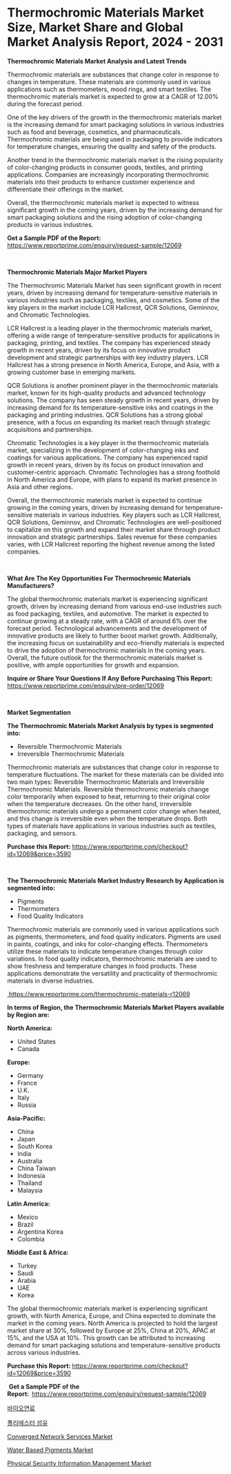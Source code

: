 <p><h1>Thermochromic Materials Market Size, Market Share and Global Market Analysis Report, 2024 - 2031</h1></p><p><strong>Thermochromic Materials Market Analysis and Latest Trends</strong></p>
<p><p>Thermochromic materials are substances that change color in response to changes in temperature. These materials are commonly used in various applications such as thermometers, mood rings, and smart textiles. The thermochromic materials market is expected to grow at a CAGR of 12.00% during the forecast period.</p><p>One of the key drivers of the growth in the thermochromic materials market is the increasing demand for smart packaging solutions in various industries such as food and beverage, cosmetics, and pharmaceuticals. Thermochromic materials are being used in packaging to provide indicators for temperature changes, ensuring the quality and safety of the products.</p><p>Another trend in the thermochromic materials market is the rising popularity of color-changing products in consumer goods, textiles, and printing applications. Companies are increasingly incorporating thermochromic materials into their products to enhance customer experience and differentiate their offerings in the market.</p><p>Overall, the thermochromic materials market is expected to witness significant growth in the coming years, driven by the increasing demand for smart packaging solutions and the rising adoption of color-changing products in various industries.</p></p>
<p><strong>Get a Sample PDF of the Report:&nbsp;</strong> <a href="https://www.reportprime.com/enquiry/request-sample/12069">https://www.reportprime.com/enquiry/request-sample/12069</a></p>
<p>&nbsp;</p>
<p><strong>Thermochromic Materials Major Market Players</strong></p>
<p><p>The Thermochromic Materials Market has seen significant growth in recent years, driven by increasing demand for temperature-sensitive materials in various industries such as packaging, textiles, and cosmetics. Some of the key players in the market include LCR Hallcrest, QCR Solutions, Geminnov, and Chromatic Technologies.</p><p>LCR Hallcrest is a leading player in the thermochromic materials market, offering a wide range of temperature-sensitive products for applications in packaging, printing, and textiles. The company has experienced steady growth in recent years, driven by its focus on innovative product development and strategic partnerships with key industry players. LCR Hallcrest has a strong presence in North America, Europe, and Asia, with a growing customer base in emerging markets.</p><p>QCR Solutions is another prominent player in the thermochromic materials market, known for its high-quality products and advanced technology solutions. The company has seen steady growth in recent years, driven by increasing demand for its temperature-sensitive inks and coatings in the packaging and printing industries. QCR Solutions has a strong global presence, with a focus on expanding its market reach through strategic acquisitions and partnerships.</p><p>Chromatic Technologies is a key player in the thermochromic materials market, specializing in the development of color-changing inks and coatings for various applications. The company has experienced rapid growth in recent years, driven by its focus on product innovation and customer-centric approach. Chromatic Technologies has a strong foothold in North America and Europe, with plans to expand its market presence in Asia and other regions.</p><p>Overall, the thermochromic materials market is expected to continue growing in the coming years, driven by increasing demand for temperature-sensitive materials in various industries. Key players such as LCR Hallcrest, QCR Solutions, Geminnov, and Chromatic Technologies are well-positioned to capitalize on this growth and expand their market share through product innovation and strategic partnerships. Sales revenue for these companies varies, with LCR Hallcrest reporting the highest revenue among the listed companies.</p></p>
<p>&nbsp;</p>
<p><strong>What Are The Key Opportunities For Thermochromic Materials Manufacturers?</strong></p>
<p><p>The global thermochromic materials market is experiencing significant growth, driven by increasing demand from various end-use industries such as food packaging, textiles, and automotive. The market is expected to continue growing at a steady rate, with a CAGR of around 6% over the forecast period. Technological advancements and the development of innovative products are likely to further boost market growth. Additionally, the increasing focus on sustainability and eco-friendly materials is expected to drive the adoption of thermochromic materials in the coming years. Overall, the future outlook for the thermochromic materials market is positive, with ample opportunities for growth and expansion.</p></p>
<p><strong>Inquire or Share Your Questions If Any Before Purchasing This Report:</strong> <a href="https://www.reportprime.com/enquiry/pre-order/12069">https://www.reportprime.com/enquiry/pre-order/12069</a></p>
<p>&nbsp;</p>
<p><strong>Market Segmentation</strong></p>
<p><strong>The Thermochromic Materials Market Analysis by types is segmented into:</strong></p>
<p><ul><li>Reversible Thermochromic Materials</li><li>Irreversible Thermochromic Materials</li></ul></p>
<p><p>Thermochromic materials are substances that change color in response to temperature fluctuations. The market for these materials can be divided into two main types: Reversible Thermochromic Materials and Irreversible Thermochromic Materials. Reversible thermochromic materials change color temporarily when exposed to heat, returning to their original color when the temperature decreases. On the other hand, irreversible thermochromic materials undergo a permanent color change when heated, and this change is irreversible even when the temperature drops. Both types of materials have applications in various industries such as textiles, packaging, and sensors.</p></p>
<p><strong>Purchase this Report:&nbsp;</strong><a href="https://www.reportprime.com/checkout?id=12069&price=3590">https://www.reportprime.com/checkout?id=12069&price=3590</a></p>
<p>&nbsp;</p>
<p><strong>The Thermochromic Materials Market Industry Research by Application is segmented into:</strong></p>
<p><ul><li>Pigments</li><li>Thermometers</li><li>Food Quality Indicators</li></ul></p>
<p><p>Thermochromic materials are commonly used in various applications such as pigments, thermometers, and food quality indicators. Pigments are used in paints, coatings, and inks for color-changing effects. Thermometers utilize these materials to indicate temperature changes through color variations. In food quality indicators, thermochromic materials are used to show freshness and temperature changes in food products. These applications demonstrate the versatility and practicality of thermochromic materials in diverse industries.</p></p>
<p><a href="https://www.reportprime.com/thermochromic-materials-r12069">&nbsp;https://www.reportprime.com/thermochromic-materials-r12069</a></p>
<p><strong>In terms of Region, the Thermochromic Materials Market Players available by Region are:</strong></p>
<p>
    <p> <strong> North America: </strong>
        <ul>
            <li>United States</li>
            <li>Canada</li>
        </ul>
        </p> 
    <p> <strong> Europe: </strong>
        <ul>
            <li>Germany</li>
            <li>France</li>
            <li>U.K.</li>
            <li>Italy</li>
            <li>Russia</li>
        </ul>
        </p> 
    <p> <strong> Asia-Pacific: </strong>
        <ul>
            <li>China</li>
            <li>Japan</li>
            <li>South Korea</li>
            <li>India</li>
            <li>Australia</li>
            <li>China Taiwan</li>
            <li>Indonesia</li>
            <li>Thailand</li>
            <li>Malaysia</li>
        </ul>
        </p> 
    <p> <strong> Latin America: </strong>
        <ul>
            <li>Mexico</li>
            <li>Brazil</li>
            <li>Argentina Korea</li>
            <li>Colombia</li>
        </ul>
        </p> 
    <p> <strong> Middle East & Africa: </strong>
        <ul>
            <li>Turkey</li>
            <li>Saudi</li>
            <li>Arabia</li>
            <li>UAE</li>
            <li>Korea</li>
        </ul>
    </p>
    </p>
<p><p>The global thermochromic materials market is experiencing significant growth, with North America, Europe, and China expected to dominate the market in the coming years. North America is projected to hold the largest market share at 30%, followed by Europe at 25%, China at 20%, APAC at 15%, and the USA at 10%. This growth can be attributed to increasing demand for smart packaging solutions and temperature-sensitive products across various industries.</p></p>
<p><strong>Purchase this Report: </strong><a href="https://www.reportprime.com/checkout?id=12069&price=3590">https://www.reportprime.com/checkout?id=12069&price=3590</a></p>
<p>&nbsp;<strong>Get a Sample PDF of the Report:&nbsp;&nbsp;</strong><a href="https://www.reportprime.com/enquiry/request-sample/12069">https://www.reportprime.com/enquiry/request-sample/12069</a></p>
<p><strong></strong></p>
<p><p><a href="https://medium.com/@kimwiegand/%EB%B0%94%EC%9D%B4%EC%98%A4%EC%97%B0%EB%A3%8C-%EC%8B%9C%EC%9E%A5-%EA%B7%9C%EB%AA%A8-%EB%B0%8F-%EC%A0%90%EC%9C%A0%EC%9C%A8-%EB%B6%84%EC%84%9D-%EC%84%B1%EC%9E%A5-%EC%B6%94%EC%9D%B4-%EB%B0%8F-%EC%98%88%EC%B8%A1-2024-2031-9c7407f902b1">바이오연료</a></p><p><a href="https://medium.com/@kimwiegand/%ED%8F%B4%EB%A6%AC%EC%97%90%EC%8A%A4%ED%84%B0-%EC%84%AC%EC%9C%A0-%EC%8B%9C%EC%9E%A5-%EA%B7%9C%EB%AA%A8%EB%8A%94-7-6-%EC%9D%98-cagr%EB%A1%9C-%EC%84%B1%EC%9E%A5%ED%95%98%EA%B3%A0-%EC%9E%88%EC%9C%BC%EB%A9%B0-%EC%9D%B4-%EB%B3%B4%EA%B3%A0%EC%84%9C%EB%8A%94-%EC%8B%9C%EC%9E%A5-%EC%84%B8%EB%B6%84%ED%99%94-%EC%84%B1%EC%9E%A5-%EB%B0%8F-2024-2031%EB%85%84-%EC%98%88%EC%B8%A1%EC%97%90-%EB%8C%80%ED%95%9C-%EB%B6%84%EC%84%9D%EC%9D%84-%EB%8B%A4%EB%A3%A8%EA%B3%A0-%EC%9E%88%EC%8A%B5%EB%8B%88%EB%8B%A4-899a03325423">폴리에스터 섬유</a></p><p><a href="https://www.linkedin.com/pulse/converged-network-services-market-outlook-forecast-from-2024-2031-fjr2c">Converged Network Services Market</a></p><p><a href="https://github.com/nathandecarvalho/Market-Research-Report-List-4/blob/main/water-based-pigments-market.md">Water Based Pigments Market</a></p><p><a href="https://issuu.com/reportprime-2/docs/physical-security-information-management-market-si">Physical Security Information Management Market</a></p></p>